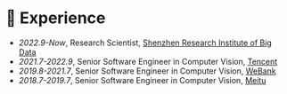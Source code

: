 # 🏢 Experience
- *2022.9-Now*, Research Scientist, [Shenzhen Research Institute of Big Data](http://www.sribd.cn/en)
- *2021.7-2022.9*, Senior Software Engineer in Computer Vision, [Tencent](https://www.tencent.com/en-us/)
- *2019.8-2021.7*, Senior Software Engineer in Computer Vision, [WeBank](https://www.webank.com/en/)
- *2018.7-2019.7*, Senior Software Engineer in Computer Vision, [Meitu](https://mtlab.meitu.com/en/?lang=en)
